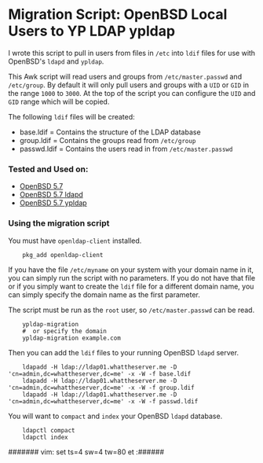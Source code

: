 Migration Script: OpenBSD Local Users to YP LDAP ypldap
=======================================================


I wrote this script to pull in users from files in `/etc` into `ldif` files
 for use with OpenBSD's `ldapd` and `ypldap`.


This Awk script will read users and groups from
 `/etc/master.passwd` and `/etc/group`. By default it will only pull
 users and groups with a `UID` or `GID` in the range `1000` to `3000`.
 At the top of the script you can configure the `UID` and `GID` range which will be copied.


The following `ldif` files will be created:


* base.ldif = Contains the structure of the LDAP database
* group.ldif = Contains the groups read from `/etc/group`
* passwd.ldif = Contains the users read in from `/etc/master.passwd`


### Tested and Used on:


- [OpenBSD 5.7](http://www.openbsd.org/ "OpenBSD 5.7")
- [OpenBSD 5.7 ldapd](http://www.openbsd.org/cgi-bin/man.cgi/OpenBSD-current/man8/ldapd.8?query=ldapd "OpenBSD 5.7 ldapd")
- [OpenBSD 5.7 ypldap](http://www.openbsd.org/cgi-bin/man.cgi/OpenBSD-current/man8/ypldap.8?query=ypldap "OpenBSD 5.7 ypldap")


### Using the migration script


You must have `openldap-client` installed.


        pkg_add openldap-client


If you have the file `/etc/myname` on your system with your domain name in it,
 you can simply run the script with no parameters. If you do not have that file
 or if you simply want to create the `ldif` file for a different domain name,
 you can simply specify the domain name as the first parameter.


The script must be run as the `root` user, so `/etc/master.passwd` can be read.


        ypldap-migration
        #  or specify the domain
        ypldap-migration example.com


Then you can add the `ldif` files to your running OpenBSD `ldapd` server.


        ldapadd -H ldap://ldap01.whattheserver.me -D 'cn=admin,dc=whattheserver,dc=me' -x -W -f base.ldif
        ldapadd -H ldap://ldap01.whattheserver.me -D 'cn=admin,dc=whattheserver,dc=me' -x -W -f group.ldif
        ldapadd -H ldap://ldap01.whattheserver.me -D 'cn=admin,dc=whattheserver,dc=me' -x -W -f passwd.ldif


You will want to `compact` and `index` your OpenBSD `ldapd` database.


        ldapctl compact
        ldapctl index


####### vim: set ts=4 sw=4 tw=80 et :######
